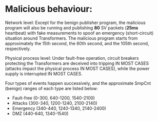 # Malicious behaviour:

Network level: Except for the benign publisher program, the malicious program will also be running and publishing **80** SV packets (**25ms** heartbeat) with fake measurements to spoof an emergency (short-circuit) situation around Transformers. The malicious program starts from approximately the 15th second, the 60th second, and the 105th second, respectively.

Physical process level: Under fault-free operation, circuit breakers protecting the Transformers are deceived into tripping IN MOST CASES (attacks impact the physical process IN MOST CASES), while the power supply is interrupted IN MOST CASES.

Four types of events happen successively, and the approximate SmpCnt (benign) ranges of each type are listed below:
- Fault-free (0-300, 640-1200, 1540-2100)
- Attacks (300-340, 1200-1240, 2100-2140)
- Emergency (340-440, 1240-1340, 2140-2400)
- DMZ (440-640, 1340-1540)